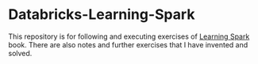 # Databricks-Learning-Spark
This repository is for following and executing exercises of [Learning Spark](https://www.amazon.it/Learning-Spark-Jules-Damji/dp/1492050040/ref=sr_1_1?__mk_it_IT=%C3%85M%C3%85%C5%BD%C3%95%C3%91&crid=T6LTEYVIN0G&keywords=learning+spark&qid=1662409973&s=books&sprefix=learning+spark%2Cstripbooks%2C127&sr=1-1) book. There are also notes and further exercises that I have invented and solved.
